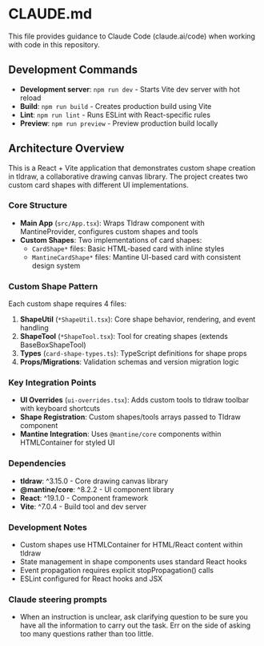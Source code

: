 # CLAUDE.md

This file provides guidance to Claude Code (claude.ai/code) when working with code in this repository.

## Development Commands

- **Development server**: `npm run dev` - Starts Vite dev server with hot reload
- **Build**: `npm run build` - Creates production build using Vite
- **Lint**: `npm run lint` - Runs ESLint with React-specific rules
- **Preview**: `npm run preview` - Preview production build locally

## Architecture Overview

This is a React + Vite application that demonstrates custom shape creation in tldraw, a collaborative drawing canvas library. The project creates two custom card shapes with different UI implementations.

### Core Structure

- **Main App** (`src/App.tsx`): Wraps Tldraw component with MantineProvider, configures custom shapes and tools
- **Custom Shapes**: Two implementations of card shapes:
  - `CardShape*` files: Basic HTML-based card with inline styles
  - `MantineCardShape*` files: Mantine UI-based card with consistent design system

### Custom Shape Pattern

Each custom shape requires 4 files:
1. **ShapeUtil** (`*ShapeUtil.tsx`): Core shape behavior, rendering, and event handling
2. **ShapeTool** (`*ShapeTool.tsx`): Tool for creating shapes (extends BaseBoxShapeTool)
3. **Types** (`card-shape-types.ts`): TypeScript definitions for shape props
4. **Props/Migrations**: Validation schemas and version migration logic

### Key Integration Points

- **UI Overrides** (`ui-overrides.tsx`): Adds custom tools to tldraw toolbar with keyboard shortcuts
- **Shape Registration**: Custom shapes/tools arrays passed to Tldraw component
- **Mantine Integration**: Uses `@mantine/core` components within HTMLContainer for styled UI

### Dependencies

- **tldraw**: ^3.15.0 - Core drawing canvas library
- **@mantine/core**: ^8.2.2 - UI component library
- **React**: ^19.1.0 - Component framework
- **Vite**: ^7.0.4 - Build tool and dev server

### Development Notes

- Custom shapes use HTMLContainer for HTML/React content within tldraw
- State management in shape components uses standard React hooks
- Event propagation requires explicit stopPropagation() calls
- ESLint configured for React hooks and JSX


### Claude steering prompts
- When an instruction is unclear, ask clarifying question to be sure you have all the information to carry out the task. Err on the side of asking too many questions rather than too little.
